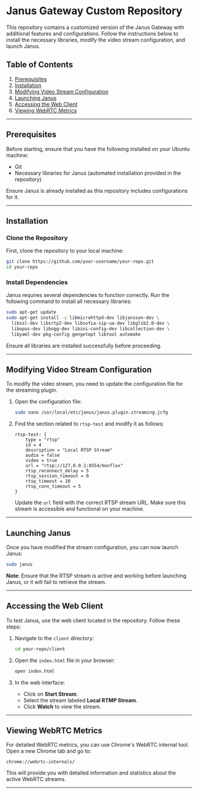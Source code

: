 # Janus Gateway Custom Repository

This repository contains a customized version of the Janus Gateway with additional features and configurations. Follow the instructions below to install the necessary libraries, modify the video stream configuration, and launch Janus.

## Table of Contents
1. [Prerequisites](#prerequisites)
2. [Installation](#installation)
3. [Modifying Video Stream Configuration](#modifying-video-stream-configuration)
4. [Launching Janus](#launching-janus)
5. [Accessing the Web Client](#accessing-the-web-client)
6. [Viewing WebRTC Metrics](#viewing-webrtc-metrics)

---

## Prerequisites

Before starting, ensure that you have the following installed on your Ubuntu machine:

- Git
- Necessary libraries for Janus (automated installation provided in the repository)

Ensure Janus is already installed as this repository includes configurations for it.

---

## Installation

### Clone the Repository

First, clone the repository to your local machine:

```bash
git clone https://github.com/your-username/your-repo.git
cd your-repo
```

### Install Dependencies

Janus requires several dependencies to function correctly. Run the following command to install all necessary libraries:

```bash
sudo apt-get update
sudo apt-get install -y libmicrohttpd-dev libjansson-dev \
  libssl-dev libsrtp2-dev libsofia-sip-ua-dev libglib2.0-dev \
  libopus-dev libogg-dev libini-config-dev libcollection-dev \
  libyaml-dev pkg-config gengetopt libtool automake
```

Ensure all libraries are installed successfully before proceeding.

---

## Modifying Video Stream Configuration

To modify the video stream, you need to update the configuration file for the streaming plugin.

1. Open the configuration file:
   ```bash
   sudo nano /usr/local/etc/janus/janus.plugin.streaming.jcfg
   ```

2. Find the section related to `rtsp-test` and modify it as follows:

   ```plaintext
   rtsp-test: {
       type = "rtsp"
       id = 4
       description = "Local RTSP Stream"
       audio = false
       video = true
       url = "rtsp://127.0.0.1:8554/monflux"
       rtsp_reconnect_delay = 5
       rtsp_session_timeout = 0
       rtsp_timeout = 10
       rtsp_conn_timeout = 5
   }
   ```

   Update the `url` field with the correct RTSP stream URL. Make sure this stream is accessible and functional on your machine.

---

## Launching Janus

Once you have modified the stream configuration, you can now launch Janus:

```bash
sudo janus
```

**Note**: Ensure that the RTSP stream is active and working before launching Janus, or it will fail to retrieve the stream.

---

## Accessing the Web Client

To test Janus, use the web client located in the repository. Follow these steps:

1. Navigate to the `client` directory:
   ```bash
   cd your-repo/client
   ```

2. Open the `index.html` file in your browser:
   ```bash
   open index.html
   ```

3. In the web interface:
   - Click on **Start Stream**.
   - Select the stream labeled **Local RTMP Stream**.
   - Click **Watch** to view the stream.

---

## Viewing WebRTC Metrics

For detailed WebRTC metrics, you can use Chrome's WebRTC internal tool. Open a new Chrome tab and go to:

```plaintext
chrome://webrtc-internals/
```

This will provide you with detailed information and statistics about the active WebRTC streams.

---